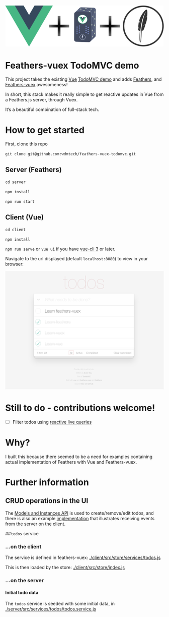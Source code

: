 ![logo.png](logo.png)

# Feathers-vuex TodoMVC demo

This project takes the existing [Vue](https://vuejs.org) [TodoMVC demo](https://vuejs.org/v2/examples/todomvc.html) and adds [Feathers](https://featherjs.com), and [Feathers-vuex](https://feathers-plus.github.io/v1/feathers-vuex) awesomeness!

In short, this stack makes it really simple to get reactive updates in Vue from a Feathers.js server, through Vuex.
 
It’s a beautiful combination of full-stack tech.

# How to get started

First, clone this repo

`git clone git@github.com:wdmtech/feathers-vuex-todomvc.git`

## Server (Feathers)

`cd server`

`npm install`

`npm run start`

## Client (Vue)

`cd client`

`npm install`

`npm run serve` or `vue ui` if you have [vue-cli 3](https://cli.vuejs.org/) or later.

Navigate to the url displayed (default `localhost:8080`) to view in your browser:

![preview.png](preview.png)

# Still to do - contributions welcome!

- [ ] Filter todos using [reactive live queries](https://feathers-plus.github.io/v1/feathers-vuex/common-patterns.html#Reactive-Lists-with-Live-Queries)

# Why?

I built this because there seemed to be a need for examples containing actual implementation of Feathers with Vue and Feathers-vuex.

# Further information

## CRUD operations in the UI

The [Models and Instances API](https://feathers-plus.github.io/v1/feathers-vuex/model-classes.html) is used to create/remove/edit todos, and there is also an example [implementation](https://github.com/wdmtech/feathers-vuex-todomvc/blob/master/client/src/mixins/TodosMixin.js) that illustrates receiving events from the server on the client.  

##`todos` service

### &hellip;on the client

The service is defined in feathers-vuex: [./client/src/store/services/todos.js](https://github.com/wdmtech/feathers-vuex-todomvc/blob/master/client/src/store/services/todos.js)

This is then loaded by the store: [./client/src/store/index.js](https://github.com/wdmtech/feathers-vuex-todomvc/blob/master/client/src/store/index.js)

### &hellip;on the server

#### Initial todo data

The `todos` service is seeded with some initial data, in [./server/src/services/todos/todos.service.js](https://github.com/wdmtech/feathers-vuex-todomvc/blob/master/server/src/services/todos/todos.service.js)
